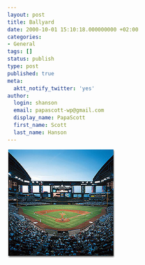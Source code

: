 ```yaml
---
layout: post
title: Ballyard
date: 2000-10-01 15:10:18.000000000 +02:00
categories:
- General
tags: []
status: publish
type: post
published: true
meta:
  aktt_notify_twitter: 'yes'
author:
  login: shanson
  email: papascott-wp@gmail.com
  display_name: PapaScott
  first_name: Scott
  last_name: Hanson
---
```

<p><a href="http://www.azdiamondbacks.com/bob/"><img src="/wordpress/wp-content/uploads/2000/10/bobdusk.jpg" height="251" width="250" border="0" alt="bobdusk.jpg: " /></a></p>
